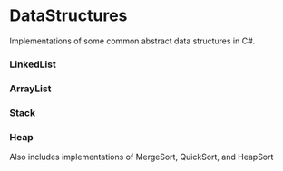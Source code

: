 # DataStructures
 Implementations of some common abstract data structures in C#.

### LinkedList
### ArrayList
### Stack
### Heap

Also includes implementations of MergeSort, QuickSort, and HeapSort
